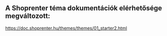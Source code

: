 ## A Shoprenter téma dokumentációk elérhetősége megváltozott:
https://doc.shoprenter.hu/themes/themes/01_starter2.html
